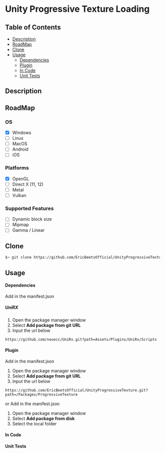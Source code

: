 # Unity Progressive Texture Loading

## Table of Contents
 - [Description](#description)
 - [RoadMap](#roadmap)
 - [Clone](#clone)
 - [Usage](#usage)
    - [Dependencies](#dependencies)
    - [Plugin](#plugin)
    - [In Code](#in-code)
    - [Unit Tests](#unit-tests)

<a id="description"></a>
## Description

<a id="roadmap"></a>
## RoadMap

### OS
- [X] Windows
- [ ] Linux
- [ ] MacOS
- [ ] Android
- [ ] iOS

### Platforms
- [X] OpenGL
- [ ] Direct X (11, 12)
- [ ] Metal
- [ ] Vulkan

### Supported Features
- [ ] Dynamic block size
- [ ] Mipmap
- [ ] Gamma / Linear

<a id="clone"></a>
## Clone
```sh
$> git clone https://github.com/EricBeetsOfficial/UnityProgressiveTexture.git
```

<a id="usage"></a>
## Usage

<a id="dependencies"></a>
#### Dependencies
Add in the manifest.json

##### UniRX
1. Open the package manager window
2. Select <b>Add package from git URL</b>
3. Input the url below
```
https://github.com/neuecc/UniRx.git?path=Assets/Plugins/UniRx/Scripts
```

<a id="plugin"></a>
#### Plugin

Add in the manifest.json
1. Open the package manager window
2. Select <b>Add package from git URL</b>
3. Input the url below
```
https://github.com/EricBeetsOfficial/UnityProgressiveTexture.git?path=/Packages/ProgressiveTexture
```
or
Add in the manifest.json
1. Open the package manager window
2. Select <b>Add package from disk</b>
3. Select the local folder



<a id="in-code"></a>
#### In Code

<a id="unit-tests"></a>
#### Unit Tests